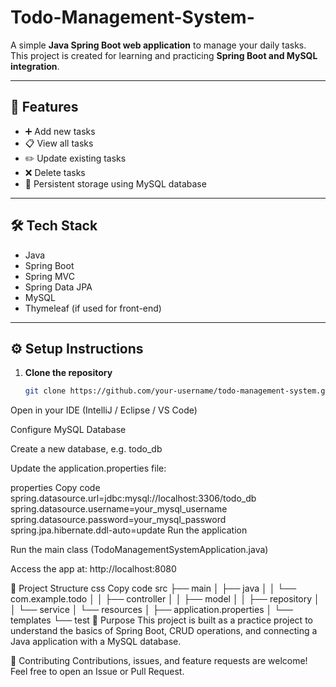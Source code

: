 # Todo-Management-System-
A simple **Java Spring Boot web application** to manage your daily tasks.  
This project is created for learning and practicing **Spring Boot and MySQL integration**.

---

## 🚀 Features

- ➕ Add new tasks  
- 📋 View all tasks  
- ✏️ Update existing tasks  
- ❌ Delete tasks  
- 💾 Persistent storage using MySQL database

---

## 🛠 Tech Stack

- Java  
- Spring Boot  
- Spring MVC  
- Spring Data JPA  
- MySQL  
- Thymeleaf (if used for front-end)

---

## ⚙️ Setup Instructions

1. **Clone the repository**
   ```bash
   git clone https://github.com/your-username/todo-management-system.git
Open in your IDE (IntelliJ / Eclipse / VS Code)

Configure MySQL Database

Create a new database, e.g. todo_db

Update the application.properties file:

properties
Copy code
spring.datasource.url=jdbc:mysql://localhost:3306/todo_db
spring.datasource.username=your_mysql_username
spring.datasource.password=your_mysql_password
spring.jpa.hibernate.ddl-auto=update
Run the application

Run the main class (TodoManagementSystemApplication.java)

Access the app at: http://localhost:8080

📁 Project Structure
css
Copy code
src
├── main
│   ├── java
│   │   └── com.example.todo
│   │       ├── controller
│   │       ├── model
│   │       ├── repository
│   │       └── service
│   └── resources
│       ├── application.properties
│       └── templates
└── test
📌 Purpose
This project is built as a practice project to understand the basics of Spring Boot, CRUD operations, and connecting a Java application with a MySQL database.

🤝 Contributing
Contributions, issues, and feature requests are welcome!
Feel free to open an Issue or Pull Request.
